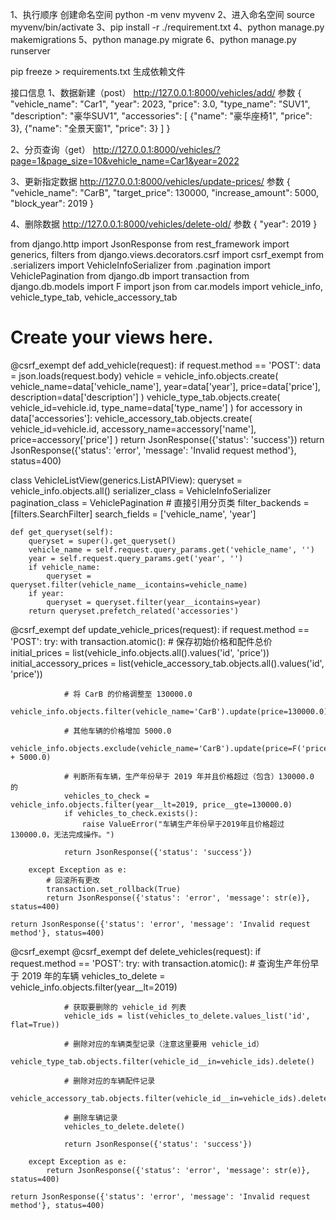 1、执行顺序 创建命名空间 python -m venv myvenv
2、进入命名空间 source myvenv/bin/activate
3、pip install -r ./requirement.txt
4、python manage.py makemigrations
5、python manage.py migrate
6、python manage.py runserver


pip freeze > requirements.txt  生成依赖文件



接口信息
1、数据新建（post）
http://127.0.0.1:8000/vehicles/add/
参数
{
    "vehicle_name": "Car1",
    "year": 2023,
    "price": 3.0,
    "type_name": "SUV1",
    "description": "豪华SUV1",
    "accessories": [
        {"name": "豪华座椅1", "price": 3},
        {"name": "全景天窗1", "price": 3}
    ]
}


2、分页查询（get）
http://127.0.0.1:8000/vehicles/?page=1&page_size=10&vehicle_name=Car1&year=2022

3、更新指定数据
http://127.0.0.1:8000/vehicles/update-prices/
参数
{
  "vehicle_name": "CarB",
  "target_price": 130000,
  "increase_amount": 5000,
  "block_year": 2019
}

4、删除数据
http://127.0.0.1:8000/vehicles/delete-old/
参数
{
  "year": 2019
}





from django.http import JsonResponse
from rest_framework import generics, filters
from django.views.decorators.csrf import csrf_exempt
from .serializers import VehicleInfoSerializer
from .pagination import VehiclePagination
from django.db import transaction
from django.db.models import F
import json
from car.models import vehicle_info, vehicle_type_tab, vehicle_accessory_tab
# Create your views here.
@csrf_exempt
def add_vehicle(request):
    if request.method == 'POST':
        data = json.loads(request.body)
        vehicle = vehicle_info.objects.create(
            vehicle_name=data['vehicle_name'],
            year=data['year'],
            price=data['price'],
            description=data['description']
        )
        vehicle_type_tab.objects.create(
            vehicle_id=vehicle.id,
            type_name=data['type_name']
        )
        for accessory in data['accessories']:
            vehicle_accessory_tab.objects.create(
                vehicle_id=vehicle.id,
                accessory_name=accessory['name'],
                price=accessory['price']
            )
        return JsonResponse({'status': 'success'})
    return JsonResponse({'status': 'error', 'message': 'Invalid request method'}, status=400)



class VehicleListView(generics.ListAPIView):
    queryset = vehicle_info.objects.all()
    serializer_class = VehicleInfoSerializer
    pagination_class = VehiclePagination  # 直接引用分页类
    filter_backends = [filters.SearchFilter]
    search_fields = ['vehicle_name', 'year']

    def get_queryset(self):
        queryset = super().get_queryset()
        vehicle_name = self.request.query_params.get('vehicle_name', '')
        year = self.request.query_params.get('year', '')
        if vehicle_name:
            queryset = queryset.filter(vehicle_name__icontains=vehicle_name)
        if year:
            queryset = queryset.filter(year__icontains=year)
        return queryset.prefetch_related('accessories')

@csrf_exempt
def update_vehicle_prices(request):
    if request.method == 'POST':
        try:
            with transaction.atomic():
                # 保存初始价格和配件总价
                initial_prices = list(vehicle_info.objects.all().values('id', 'price'))
                initial_accessory_prices = list(vehicle_accessory_tab.objects.all().values('id', 'price'))

                # 将 CarB 的价格调整至 130000.0
                vehicle_info.objects.filter(vehicle_name='CarB').update(price=130000.0)

                # 其他车辆的价格增加 5000.0
                vehicle_info.objects.exclude(vehicle_name='CarB').update(price=F('price') + 5000.0)

                # 判断所有车辆，生产年份早于 2019 年并且价格超过（包含）130000.0 的
                vehicles_to_check = vehicle_info.objects.filter(year__lt=2019, price__gte=130000.0)
                if vehicles_to_check.exists():
                    raise ValueError("车辆生产年份早于2019年且价格超过130000.0，无法完成操作。")

                return JsonResponse({'status': 'success'})

        except Exception as e:
            # 回滚所有更改
            transaction.set_rollback(True)
            return JsonResponse({'status': 'error', 'message': str(e)}, status=400)

    return JsonResponse({'status': 'error', 'message': 'Invalid request method'}, status=400)



@csrf_exempt
@csrf_exempt
def delete_vehicles(request):
    if request.method == 'POST':
        try:
            with transaction.atomic():
                # 查询生产年份早于 2019 年的车辆
                vehicles_to_delete = vehicle_info.objects.filter(year__lt=2019)

                # 获取要删除的 vehicle_id 列表
                vehicle_ids = list(vehicles_to_delete.values_list('id', flat=True))

                # 删除对应的车辆类型记录（注意这里要用 vehicle_id）
                vehicle_type_tab.objects.filter(vehicle_id__in=vehicle_ids).delete()

                # 删除对应的车辆配件记录
                vehicle_accessory_tab.objects.filter(vehicle_id__in=vehicle_ids).delete()

                # 删除车辆记录
                vehicles_to_delete.delete()

                return JsonResponse({'status': 'success'})

        except Exception as e:
            return JsonResponse({'status': 'error', 'message': str(e)}, status=400)

    return JsonResponse({'status': 'error', 'message': 'Invalid request method'}, status=400)